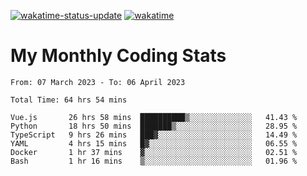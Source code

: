 [![wakatime-status-update](https://github.com/noopurphalak/noopurphalak/workflows/wakatime-status-update/badge.svg)](https://github.com/noopurphalak/noopurphalak/actions/workflows/main.yml)
[![wakatime](https://wakatime.com/badge/user/80ace140-ef40-4fdd-b8ed-f3be3d2e1aea.svg)](https://wakatime.com/@80ace140-ef40-4fdd-b8ed-f3be3d2e1aea)

# My Monthly Coding Stats

<!--START_SECTION:waka-->

```text
From: 07 March 2023 - To: 06 April 2023

Total Time: 64 hrs 54 mins

Vue.js       26 hrs 58 mins  ██████████▒░░░░░░░░░░░░░░   41.43 %
Python       18 hrs 50 mins  ███████▒░░░░░░░░░░░░░░░░░   28.95 %
TypeScript   9 hrs 26 mins   ███▓░░░░░░░░░░░░░░░░░░░░░   14.49 %
YAML         4 hrs 15 mins   █▓░░░░░░░░░░░░░░░░░░░░░░░   06.55 %
Docker       1 hr 37 mins    ▓░░░░░░░░░░░░░░░░░░░░░░░░   02.51 %
Bash         1 hr 16 mins    ▒░░░░░░░░░░░░░░░░░░░░░░░░   01.96 %
```

<!--END_SECTION:waka-->
